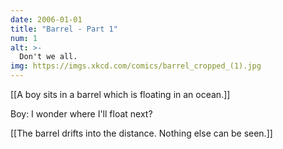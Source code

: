 ```yaml
---
date: 2006-01-01
title: "Barrel - Part 1"
num: 1
alt: >-
  Don't we all.
img: https://imgs.xkcd.com/comics/barrel_cropped_(1).jpg
---
```

[[A boy sits in a barrel which is floating in an ocean.]]

Boy: I wonder where I'll float next?

[[The barrel drifts into the distance. Nothing else can be seen.]]

